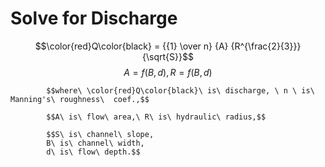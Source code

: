 # Solve for Discharge

$$\color{red}Q\color{black} = {{1} \over n} {A} {R^{\frac{2}{3}}}{\sqrt{S}}$$ $$A = f(B, d), R = f(B, d)$$

```text
        $$where\ \color{red}Q\color{black}\ is\ discharge, \ n \ is\ Manning's\ roughness\  coef.,$$

        $$A\ is\ flow\ area,\ R\ is\ hydraulic\ radius,$$

        $$S\ is\ channel\ slope,
        B\ is\ channel\ width,
        d\ is\ flow\ depth.$$
```

